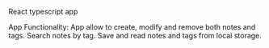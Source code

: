 React typescript app 

App Functionality:
App allow to create, modify and remove both notes and tags.
Search notes by tag. 
Save and read notes and tags from local storage.
